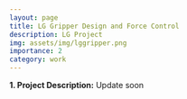 ```yaml
---
layout: page
title: LG Gripper Design and Force Control
description: LG Project
img: assets/img/lggripper.png
importance: 2
category: work
---
```


<p><b>1. Project Description:</b> Update soon </p>


